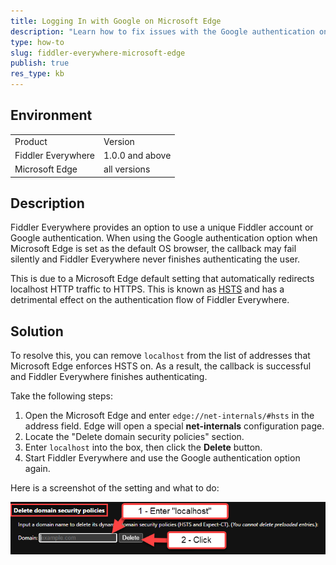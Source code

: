 ```yaml
---
title: Logging In with Google on Microsoft Edge
description: "Learn how to fix issues with the Google authentication on the Microsoft Edge when working with the Fiddler Everywhere web-debugging client."
type: how-to
slug: fiddler-everywhere-microsoft-edge
publish: true
res_type: kb
---
```


## Environment

|   |   |
|---|---|
| Product  | Version |
| Fiddler Everywhere |  1.0.0 and above  |
| Microsoft Edge | all versions |

## Description

Fiddler Everywhere provides an option to use a unique Fiddler account or Google authentication. When using the Google authentication option when Microsoft Edge is set as the default OS browser, the callback may fail silently and Fiddler Everywhere never finishes authenticating the user.

This is due to a Microsoft Edge default setting that automatically redirects localhost HTTP traffic to HTTPS. This is known as [HSTS](https://en.wikipedia.org/wiki/HTTP_Strict_Transport_Security) and has a detrimental effect on the authentication flow of Fiddler Everywhere.

## Solution

To resolve this, you can remove `localhost` from the list of addresses that Microsoft Edge enforces HSTS on. As a result, the callback is successful and Fiddler Everywhere finishes authenticating.

Take the following steps:

1. Open the Microsoft Edge and enter `edge://net-internals/#hsts` in the address field. Edge will open a special **net-internals** configuration page.
2. Locate the "Delete domain security policies" section.
3. Enter `localhost` into the box, then click the **Delete** button.
4. Start Fiddler Everywhere and use the Google authentication option again.

Here is a screenshot of the setting and what to do:

![](../images/kb/edge/edge-hsts-setting.png)